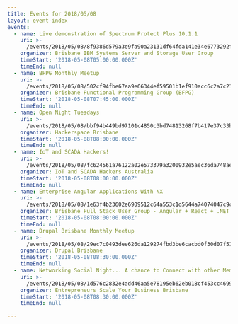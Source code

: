 ```yaml
---
title: Events for 2018/05/08
layout: event-index
events:
  - name: Live demonstration of Spectrum Protect Plus 10.1.1
    uri: >-
      /events/2018/05/08/8f9386d579a3e9fa90a23131df64fda141e34e6773292f09e01fb9402fc26a7b
    organizer: Brisbane IBM Systems Server and Storage User Group
    timeStart: '2018-05-08T05:00:00.000Z'
    timeEnd: null
  - name: BFPG Monthly Meetup
    uri: >-
      /events/2018/05/08/502cf94fbe67ea9e66344ef59501b1ef910acc6c2a7c21a130d9fae0244eee5c
    organizer: Brisbane Functional Programming Group (BFPG)
    timeStart: '2018-05-08T07:45:00.000Z'
    timeEnd: null
  - name: Open Night Tuesdays
    uri: >-
      /events/2018/05/08/bbf94b449bd97101c4850c3bd74813268f7b417e37c33bb3e60c56ebe1dcba49
    organizer: Hackerspace Brisbane
    timeStart: '2018-05-08T08:00:00.000Z'
    timeEnd: null
  - name: IoT and SCADA Hackers!
    uri: >-
      /events/2018/05/08/fc624561a76122a02e573379a3200932e5aec36da748ae2ce00091ef04f39b6c
    organizer: IoT and SCADA Hackers Australia
    timeStart: '2018-05-08T08:00:00.000Z'
    timeEnd: null
  - name: Enterprise Angular Applications With NX
    uri: >-
      /events/2018/05/08/1e63f4b23602e6909512c64a553c1d5644a74074047c9cec3a1d032d56ab9a26
    organizer: Brisbane Full Stack User Group - Angular + React + .NET Core
    timeStart: '2018-05-08T08:00:00.000Z'
    timeEnd: null
  - name: Drupal Brisbane Monthly Meetup
    uri: >-
      /events/2018/05/08/29ec7c0493dee626da129274fbd3be6cacbd0f30d07f51005d27d7dfc74d316b
    organizer: Drupal Brisbane
    timeStart: '2018-05-08T08:30:00.000Z'
    timeEnd: null
  - name: Networking Social Night... A chance to Connect with other Members
    uri: >-
      /events/2018/05/08/1d576c2832e4add46aa5e78195eb62eb018cf453cc469919e75dd2939492aeb5
    organizer: Entrepreneurs Scale Your Business Brisbane
    timeStart: '2018-05-08T08:30:00.000Z'
    timeEnd: null

---
```

